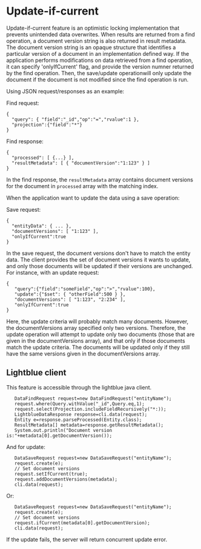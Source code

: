# Update-if-current

Update-if-current feature is an optimistic locking implementation that
prevents unintended data overwrites. When results are returned from a
find operation, a document version string is also returned in result
metadata. The document version string is an opaque structure that
identifies a particular version of a document in an implementation
defined way. If the application performs modifications on data
retrieved from a find operation, it can specify 'onlyIfCurrent' flag,
and provide the version numner returned by the find operation. Then,
the save/update operationwill only update the document if the document
is not modified since the find operation is run.

Using JSON request/responses as an example:

Find request:
```
{
  "query": { "field":"_id","op":"=","rvalue":1 },
  "projection":{"field":"*"}
}
```

Find response:
```
{
  "processed": [ {...} ],
  "resultMetadata": [ { "documentVersion":"1:123" } ]
}
```

In the find response, the `resultMetadata` array contains document
versions for the document in `processed` array with the matching
index.

When the application want to update the data using a save operation:

Save request:
```
{
  "entityData": { ... },
  "documentVersions": [ "1:123" ],
  "onlyIfCurrent":true
}
```

In the save request, the document versions don't have to match the
entity data. The client provides the set of document versions it wants
to update, and only those documents will be updated if their versions
are unchanged. For instance, with an update request:

```
{
   "query":{"field":"someField","op":">","rvalue":100},
   "update":{"$set": { "otherField":500 } },
   "documentVersions": [ "1:123", "2:234" ],
   "onlyIfCurrent":true
}
```

Here, the update criteria will probably match many documents. However,
the documentVersions array specified only two versions. Therefore, the
update operation will attempt to update only two documents (those that
are given in the documentVersions array), and that only if those
documents match the update criteria. The documents will be updated
only if they still have the same versions given in the
documentVersions array.

## Lightblue client

This feature is accessible through the lightblue java client.

```
   DataFindRequest request=new DataFindRequest("entityName");
   request.where(Query.withValue("_id",Query.eq,1);
   request.select(Projection.includeFieldRecursively("*:));
   LightblueDataResponse response=cli.data(request);
   Entity e=response.parseProcessed(Entity.class);
   ResultMetadata[] metadata=response.getResultMetadata();
   System.out.println("Document version is:"+metadata[0].getDocumentVersion());
```

And for update:

```
   DataSaveRequest request=new DataSaveRequest("entityName");
   request.create(e);
   // Set document versions
   request.setIfCurrent(true);
   request.addDocumentVersions(metadata);
   cli.data(request);
```

Or:

```
   DataSaveRequest request=new DataSaveRequest("entityName");
   request.create(e);
   // Set document versions
   request.ifCurrent(metadata[0].getDocumentVersion);
   cli.data(request);
```
If the update fails, the server will return concurrent update error.
